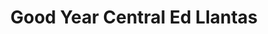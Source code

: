 ---
title: "Good Year Central Ed Llantas"
url: /escuintla/good-year-central-ed-llantas/
shop: Reifen
---